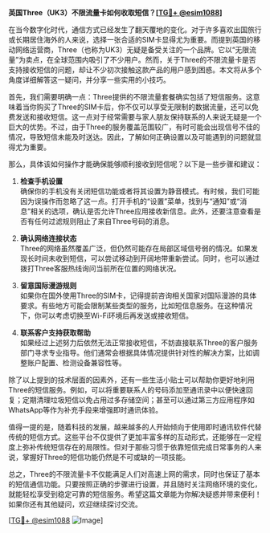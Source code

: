 **英国Three（UK3）不限流量卡如何收取短信？[[TG💪+ @esim1088](https://t.me/s/esim1088)]**

在当今数字化时代，通信方式已经发生了翻天覆地的变化。对于许多喜欢出国旅行或长期居住海外的人来说，选择一张合适的SIM卡显得尤为重要。而提到英国的移动网络运营商，Three（也称为UK3）无疑是备受关注的一个品牌。它以“无限流量”为卖点，在全球范围内吸引了不少用户。然而，关于Three的不限流量卡是否支持接收短信的问题，却让不少初次接触这款产品的用户感到困惑。本文将从多个角度详细解答这一疑问，并分享一些实用的小技巧。

首先，我们需要明确一点：Three提供的不限流量套餐确实包括了短信服务。这意味着当你购买了Three的SIM卡后，你不仅可以享受无限制的数据流量，还可以免费发送和接收短信。这一点对于经常需要与家人朋友保持联系的人来说无疑是一个巨大的优势。不过，由于Three的服务覆盖范围较广，有时可能会出现信号不佳的情况，导致短信未能及时送达。因此，了解如何正确设置以及可能遇到的问题就显得尤为重要。

那么，具体该如何操作才能确保能够顺利接收到短信呢？以下是一些步骤和建议：

1. **检查手机设置**  
   确保你的手机没有关闭短信功能或者将其设置为静音模式。有时候，我们可能因为误操作而忽略了这一点。打开手机的“设置”菜单，找到与“通知”或“消息”相关的选项，确认是否允许Three应用接收新信息。此外，还要注意查看是否有任何过滤规则阻止了来自Three号码的消息。

2. **确认网络连接状态**  
   Three的网络虽然覆盖广泛，但仍然可能存在局部区域信号弱的情况。如果发现长时间未收到短信，可以尝试移动到开阔地带重新尝试。同时，也可以通过拨打Three客服热线询问当前所在位置的网络状况。

3. **留意国际漫游规则**  
   如果你在国外使用Three的SIM卡，记得提前咨询相关国家对国际漫游的具体要求。有些地方可能会限制某些类型的服务，比如短信息服务。在这种情况下，你可以考虑切换至Wi-Fi环境后再发送或接收短信。

4. **联系客户支持获取帮助**  
   如果经过上述努力后依然无法正常接收短信，不妨直接联系Three的客户服务部门寻求专业指导。他们通常会根据具体情况提供针对性的解决方案，比如调整账户配置、检测设备兼容性等。

除了以上提到的技术层面的因素外，还有一些生活小贴士可以帮助你更好地利用Three的短信服务。例如，可以将重要联系人的号码添加至通讯录中以便快速回复；定期清理垃圾短信以免占用过多存储空间；甚至可以通过第三方应用程序如WhatsApp等作为补充手段来增强即时通讯体验。

值得一提的是，随着科技的发展，越来越多的人开始倾向于使用即时通讯软件代替传统的短信方式。这些平台不仅提供了更加丰富多样的互动形式，还能够在一定程度上弥补传统短信存在的局限性。但对于那些习惯于依靠短信完成日常事务的人来说，掌握好Three的短信功能仍然是不可或缺的一项技能。

总之，Three的不限流量卡不仅能满足人们对高速上网的需求，同时也保证了基本的短信通信功能。只要按照正确的步骤进行设置，并且随时关注网络环境的变化，就能轻松享受到稳定可靠的短信服务。希望这篇文章能为你解决疑惑并带来便利！如果你还有其他疑问，欢迎继续探讨交流。

[[TG💪+ @esim1088](https://t.me/s/esim1088) ![Image](https://i.postimg.cc/4NQfJmqS/Snipaste-2025-05-13-00-14-12.png)]